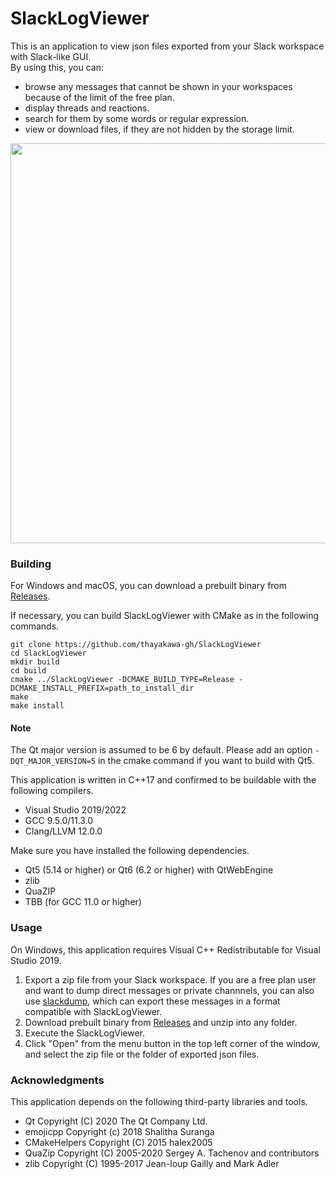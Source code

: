 # SlackLogViewer
This is an application to view json files exported from your Slack workspace with Slack-like GUI.  
By using this, you can:
* browse any messages that cannot be shown in your workspaces because of the limit of the free plan.
* display threads and reactions.
* search for them by some words or regular expression.
* view or download files, if they are not hidden by the storage limit.

<img src="https://user-images.githubusercontent.com/53743073/95690436-c19bd900-0c52-11eb-9889-1ca5076189ee.png" width="640px">

### Building
For Windows and macOS, you can download a prebuilt binary from [Releases](https://github.com/thayakawa-gh/SlackLogViewer/releases).

If necessary, you can build SlackLogViewer with CMake as in the following commands.
```
git clone https://github.com/thayakawa-gh/SlackLogViewer
cd SlackLogViewer
mkdir build
cd build
cmake ../SlackLogViewer -DCMAKE_BUILD_TYPE=Release -DCMAKE_INSTALL_PREFIX=path_to_install_dir
make
make install
```

#### Note
The Qt major version is assumed to be 6 by default. Please add an option `-DQT_MAJOR_VERSION=5` in the cmake command if you want to build with Qt5.  

This application is written in C++17 and confirmed to be buildable with the following compilers.

* Visual Studio 2019/2022
* GCC 9.5.0/11.3.0
* Clang/LLVM 12.0.0

Make sure you have installed the following dependencies.

* Qt5 (5.14 or higher) or Qt6 (6.2 or higher) with QtWebEngine
* zlib
* QuaZIP
* TBB (for GCC 11.0 or higher)

### Usage
On Windows, this application requires Visual C++ Redistributable for Visual Studio 2019.

1. Export a zip file from your Slack workspace. If you are a free plan user and want to dump direct messages or private channnels, you can also use [slackdump](https://github.com/rusq/slackdump), which can export these messages in a format compatible with SlackLogViewer.
1. Download prebuilt binary from [Releases](https://github.com/thayakawa-gh/SlackLogViewer/releases) and unzip into any folder.
1. Execute the SlackLogViewer.
1. Click "Open" from the menu button in the top left corner of the window, and select the zip file or the folder of exported json files.

### Acknowledgments
This application depends on the following third-party libraries and tools.

* Qt Copyright (C) 2020 The Qt Company Ltd.
* emojicpp Copyright (c) 2018 Shalitha Suranga
* CMakeHelpers Copyright (C) 2015 halex2005
* QuaZip Copyright (C) 2005-2020 Sergey A. Tachenov and contributors
* zlib Copyright (C) 1995-2017 Jean-loup Gailly and Mark Adler
